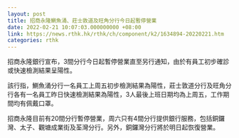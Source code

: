 ```yaml
---
layout: post
title: 招商永隆鰂魚涌、莊士敦道及旺角分行今日起暫停營業
date: 2022-02-21 10:07:03.000000000 +08:00
link: https://news.rthk.hk/rthk/ch/component/k2/1634894-20220221.htm
categories: rthk
---
```


招商永隆銀行宣布，3間分行今日起暫停營業直至另行通知，由於有員工初步確診或快速檢測結果呈陽性。

該行指，鰂魚涌分行一名員工上周五初步檢測結果為陽性，莊士敦道分行及旺角分行各有一名員工昨日快速檢測結果為陽性，3人最後上班日期均為上周五，工作期間均有佩戴口罩。

招商永隆目前有20間分行暫停營業，周六只有4間分行提供銀行服務，包括銅鑼灣、太子、觀塘成業街及荃灣分行。另外，銅鑼灣分行將於明日起恢復營業。
